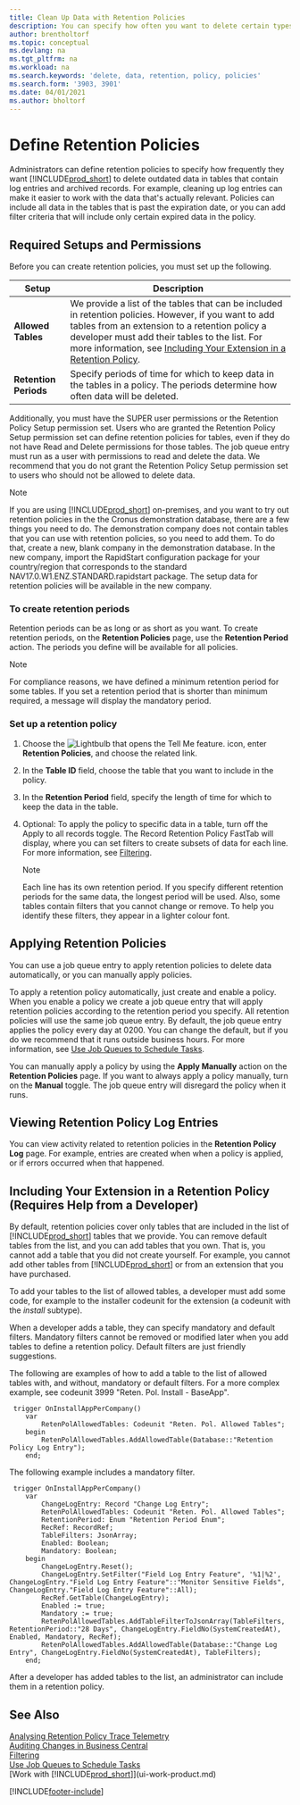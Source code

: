 ```yaml
---
title: Clean Up Data with Retention Policies
description: You can specify how often you want to delete certain types of data.
author: brentholtorf
ms.topic: conceptual
ms.devlang: na
ms.tgt_pltfrm: na
ms.workload: na
ms.search.keywords: 'delete, data, retention, policy, policies'
ms.search.form: '3903, 3901'
ms.date: 04/01/2021
ms.author: bholtorf
---
```

# Define Retention Policies
Administrators can define retention policies to specify how frequently they want [!INCLUDE[prod_short](includes/prod_short.md)] to delete outdated data in tables that contain log entries and archived records. For example, cleaning up log entries can make it easier to work with the data that's actually relevant. Policies can include all data in the tables that is past the expiration date, or you can add filter criteria that will include only certain expired data in the policy. 

## Required Setups and Permissions
Before you can create retention policies, you must set up the following.

|Setup  |Description  |
|---------|---------|
|**Allowed Tables**     |We provide a list of the tables that can be included in retention policies. However, if you want to add tables from an extension to a retention policy a developer must add their tables to the list. For more information, see [Including Your Extension in a Retention Policy](admin-data-retention-policies.md#including-your-extension-in-a-retention-policy-requires-help-from-a-developer).          |
|**Retention Periods**     |Specify periods of time for which to keep data in the tables in a policy. The periods determine how often data will be deleted.         |

Additionally, you must have the SUPER user permissions or the Retention Policy Setup permission set. Users who are granted the Retention Policy Setup permission set can define retention policies for tables, even if they do not have Read and Delete permissions for those tables. The job queue entry must run as a user with permissions to read and delete the data. We recommend that you do not grant the Retention Policy Setup permission set to users who should not be allowed to delete data.

> [!NOTE]
> If you are using [!INCLUDE[prod_short](includes/prod_short.md)] on-premises, and you want to try out retention policies in the the Cronus demonstration database, there are a few things you need to do. The demonstration company does not contain tables that you can use with retention policies, so you need to add them. To do that, create a new, blank company in the demonstration database. In the new company, import the RapidStart configuration package for your country/region that corresponds to the standard NAV17.0.W1.ENZ.STANDARD.rapidstart package. The setup data for retention policies will be available in the new company.

### To create retention periods
Retention periods can be as long or as short as you want. To create retention periods, on the **Retention Policies** page, use the **Retention Period** action. The periods you define will be available for all policies.

> [!NOTE]
> For compliance reasons, we have defined a minimum retention period for some tables. If you set a retention period that is shorter than minimum required, a message will display the mandatory period.

### Set up a retention policy
1. Choose the ![Lightbulb that opens the Tell Me feature.](media/ui-search/search_small.png "Tell me what you want to do") icon, enter **Retention Policies**, and choose the related link.
2. In the **Table ID** field, choose the table that you want to include in the policy.
3. In the **Retention Period** field, specify the length of time for which to keep the data in the table.
4. Optional: To apply the policy to specific data in a table, turn off the Apply to all records toggle. The Record Retention Policy FastTab will display, where you can set filters to create subsets of data for each line. For more information, see [Filtering](ui-enter-criteria-filters.md#filtering).

   > [!NOTE]
   > Each line has its own retention period. If you specify different retention periods for the same data, the longest period will be used. Also, some tables contain filters that you cannot change or remove. To help you identify these filters, they appear in a lighter colour font.

## Applying Retention Policies
You can use a job queue entry to apply retention policies to delete data automatically, or you can manually apply policies.

To apply a retention policy automatically, just create and enable a policy. When you enable a policy we create a job queue entry that will apply retention policies according to the retention period you specify. All retention policies will use the same job queue entry. By default, the job queue entry applies the policy every day at 0200. You can change the default, but if you do we recommend that it runs outside business hours. For more information, see [Use Job Queues to Schedule Tasks](admin-job-queues-schedule-tasks.md). 

You can manually apply a policy by using the **Apply Manually** action on the **Retention Policies** page. If you want to always apply a policy manually, turn on the **Manual** toggle. The job queue entry will disregard the policy when it runs.

## Viewing Retention Policy Log Entries
You can view activity related to retention policies in the **Retention Policy Log** page. For example, entries are created when when a policy is applied, or if errors occurred when that happened. 

## Including Your Extension in a Retention Policy (Requires Help from a Developer)
By default, retention policies cover only tables that are included in the list of [!INCLUDE[prod_short](includes/prod_short.md)] tables that we provide. You can remove default tables from the list, and you can add tables that you own. That is, you cannot add a table that you did not create yourself. For example, you cannot add other tables from [!INCLUDE[prod_short](includes/prod_short.md)] or from an extension that you have purchased.

To add your tables to the list of allowed tables, a developer must add some code, for example to the installer codeunit for the extension (a codeunit with the *install* subtype). 

When a developer adds a table, they can specify mandatory and default filters. Mandatory filters cannot be removed or modified later when you add tables to define a retention policy. Default filters are just friendly suggestions.

The following are examples of how to add a table to the list of allowed tables with, and without, mandatory or default filters. For a more complex example, see codeunit 3999 "Reten. Pol. Install - BaseApp". 

```al
 trigger OnInstallAppPerCompany()
    var
        RetenPolAllowedTables: Codeunit "Reten. Pol. Allowed Tables";
    begin
        RetenPolAllowedTables.AddAllowedTable(Database::"Retention Policy Log Entry");
    end;
```

The following example includes a mandatory filter.

```al
 trigger OnInstallAppPerCompany()
    var
        ChangeLogEntry: Record "Change Log Entry";
        RetenPolAllowedTables: Codeunit "Reten. Pol. Allowed Tables";
        RetentionPeriod: Enum "Retention Period Enum";
        RecRef: RecordRef;
        TableFilters: JsonArray;
        Enabled: Boolean;
        Mandatory: Boolean;
    begin
        ChangeLogEntry.Reset();
        ChangeLogEntry.SetFilter("Field Log Entry Feature", '%1|%2', ChangeLogEntry."Field Log Entry Feature"::"Monitor Sensitive Fields", ChangeLogEntry."Field Log Entry Feature"::All);
        RecRef.GetTable(ChangeLogEntry);
        Enabled := true;
        Mandatory := true;
        RetenPolAllowedTables.AddTableFilterToJsonArray(TableFilters, RetentionPeriod::"28 Days", ChangeLogEntry.FieldNo(SystemCreatedAt), Enabled, Mandatory, RecRef);
        RetenPolAllowedTables.AddAllowedTable(Database::"Change Log Entry", ChangeLogEntry.FieldNo(SystemCreatedAt), TableFilters);
    end;
```

After a developer has added tables to the list, an administrator can include them in a retention policy. 

## See Also

[Analysing Retention Policy Trace Telemetry](/dynamics365/business-central/dev-itpro/administration/telemetry-retention-policy-trace)  
[Auditing Changes in Business Central](across-log-changes.md)  
[Filtering](ui-enter-criteria-filters.md#filtering)  
[Use Job Queues to Schedule Tasks](admin-job-queues-schedule-tasks.md)  
[Work with [!INCLUDE[prod_short](includes/prod_short.md)]](ui-work-product.md)  

[!INCLUDE[footer-include](includes/footer-banner.md)]